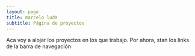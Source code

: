 ```yaml
---
layout: page
title: marcelo luda
subtitle: Página de proyectos
---
```


Aca voy a alojar los proyectos en los que trabajo. Por ahora, stan los links de la barra de navegación
